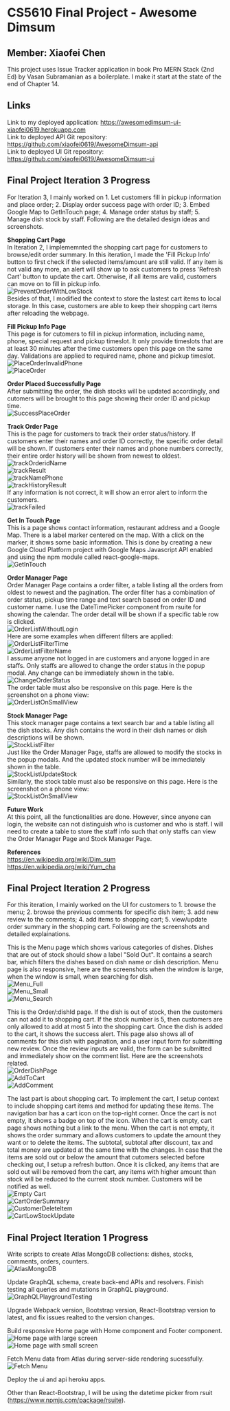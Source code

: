 # CS5610 Final Project - Awesome Dimsum
## Member: Xiaofei Chen
This project uses Issue Tracker application in book Pro MERN Stack (2nd Ed) by Vasan Subramanian as a boilerplate. I make it start at the state of the end of Chapter 14.
## Links
Link to my deployed application: 
https://awesomedimsum-ui-xiaofei0619.herokuapp.com
<br/>
Link to deployed API Git repository:
<br/>
https://github.com/xiaofei0619/AwesomeDimsum-api
<br/>
Link to deployed UI Git repository:
<br/>
https://github.com/xiaofei0619/AwesomeDimsum-ui
<br/>

## Final Project Iteration 3 Progress
For Iteration 3, I mainly worked on 1. Let customers fill in pickup information and place order; 2. Display order success page with order ID; 3. Embed Google Map to GetInTouch page; 4. Manage order status by staff; 5. Manage dish stock by staff. Following are the detailed design ideas and screenshots.

**Shopping Cart Page**
<br/>
In Iteration 2, I implememnted the shopping cart page for customers to browse/edit order summary. In this iteration, I made the 'Fill Pickup Info' button to first check if the selected items/amount are still valid. If any item is not valid any more, an alert will show up to ask customers to press 'Refresh Cart' button to update the cart. Otherwise, if all items are valid, customers can move on to fill in pickup info.
<br/>
![PreventOrderWithLowStock](/readme_images/PreventOrderWithLowStock.png)
<br />
Besides of that, I modified the context to store the lastest cart items to local storage. In this case, customers are able to keep their shopping cart items after reloading the webpage.
<br/>

**Fill Pickup Info Page**
<br/>
This page is for cutomers to fill in pickup information, including name, phone, special request and pickup timeslot. It only provide timeslots that are at least 30 minutes after the time customers open this page on the same day. Validations are applied to required name, phone and pickup timeslot. 
<br/>
![PlaceOrderInvalidPhone](/readme_images/PlaceOrderInvalidPhone.png)
<br />
![PlaceOrder](/readme_images/PlaceOrder.png)
<br />

**Order Placed Successfully Page**
<br/>
After submitting the order, the dish stocks will be updated accordingly, and cutomers will be brought to this page showing their order ID and pickup time.
<br />
![SuccessPlaceOrder](/readme_images/SuccessPlaceOrder.png)
<br />

**Track Order Page**
<br/>
This is the page for customers to track their order status/history. If customers enter their names and order ID correctly, the specific order detail will be shown. If customers enter their names and phone numbers correctly, their entire order history will be shown from newest to oldest.
<br />
![trackOrderidName](/readme_images/trackOrderidName.png)
<br />
![trackResult](/readme_images/trackResult.png)
<br />
![trackNamePhone](/readme_images/trackNamePhone.png)
<br />
![trackHistoryResult](/readme_images/trackHistoryResult.png)
<br />
If any information is not correct, it will show an error alert to inform the customers.
<br />
![trackFailed](/readme_images/trackFailed.png)
<br />

**Get In Touch Page**
<br />
This is a page shows contact information, restaurant address and a Google Map. There is a label marker centered on the map. With a click on the marker, it shows some basic information. This is done by creating a new Google Cloud Platform project with Google Maps Javascript API enabled and using the npm module called react-google-maps.
<br />
![GetInTouch](/readme_images/getInTouch.png)
<br />

**Order Manager Page**
<br />
Order Manager Page contains a order filter, a table listing all the orders from oldest to newest and the pagination. The order filter has a combination of order status, pickup time range and text search based on order ID and customer name. I use the DateTimePicker component from rsuite for showing the calendar. The order detail will be shown if a specific table row is clicked.
<br />
![OrderListWithoutLogin](/readme_images/orderlist_notLogin.png)
<br />
Here are some examples when different filters are applied:
<br />
![OrderListFilterTime](/readme_images/orderlist_filterTime.png)
<br />
![OrderListFilterName](/readme_images/orderlist_filterName.png)
<br />
I assume anyone not logged in are customers and anyone logged in are staffs. Only staffs are allowed to change the order status in the popup modal. Any change can be immediately shown in the table.
<br />
![ChangeOrderStatus](/readme_images/changeOrderStatus.png)
<br />
The order table must also be responsive on this page. Here is the screenshot on a phone view:
<br />
![OrderListOnSmallView](/readme_images/OrderListSmall.png)
<br />

**Stock Manager Page**
<br />
This stock manager page contains a text search bar and a table listing all the dish stocks. Any dish contains the word in their dish names or dish descriptions will be shown.
<br />
![StockListFilter](/readme_images/stocklist_filter.png)
<br />
Just like the Order Manager Page, staffs are allowed to modify the stocks in the popup modals. And the updated stock number will be immediately shown in the table.
<br />
![StockListUpdateStock](/readme_images/stocklist_updateStock.png)
<br />
Similarly, the stock table must also be responsive on this page. Here is the screenshot on a phone view:
<br />
![StockListOnSmallView](/readme_images/stocklist_small.png)
<br />

**Future Work**
<br />
At this point, all the functionalities are done. However, since anyone can login, the website can not distinguish who is customer and who is staff. I will need to create a table to store the staff info such that only staffs can view the Order Manager Page and Stock Manager Page.
<br />

**References**
<br />
https://en.wikipedia.org/wiki/Dim_sum
<br />
https://en.wikipedia.org/wiki/Yum_cha
<br />

## Final Project Iteration 2 Progress
For this iteration, I mainly worked on the UI for customers to 1. browse the menu; 2. browse the previous comments for specific dish item; 3. add new review to the comments; 4. add items to shopping cart; 5. view/update order summary in the shopping cart. Following are the screenshots and detailed explainations.

This is the Menu page which shows various categories of dishes. Dishes that are out of stock should show a label "Sold Out". It contains a search bar, which filters the dishes based on dish name or dish description. Menu page is also responsive, here are the screenshots when the window is large, when the window is small, when searching for dish.
<br/>
![Menu_Full](/readme_images/menu_full.png)
<br />
![Menu_Small](/readme_images/menu_sm.png)
<br />
![Menu_Search](/readme_images/menu_search.png)
<br />

This is the Order/:dishId page. If the dish is out of stock, then the customers can not add it to shopping cart. If the stock number is 5, then customers are only allowed to add at most 5 into the shopping cart. Once the dish is added to the cart, it shows the success alert. This page also shows all of comments for this dish with pagination, and a user input form for submitting new review. Once the review inputs are valid, the form can be submitted and immediately show on the comment list. Here are the screenshots related.
<br />
![OrderDishPage](/readme_images/orderDish.png)
<br />
![AddToCart](/readme_images/addToCart.png)
<br />
![AddComment](/readme_images/addComment.png)
<br />

The last part is about shopping cart. To implement the cart, I setup context to include shopping cart items and method for updating these items. 
The navigation bar has a cart icon on the top-right corner. Once the cart is not empty, it shows a badge on top of the icon. When the cart is empty, cart page shows nothing but a link to the menu. When the cart is not empty, it shows the order summary and allows customers to update the amount they want or to delete the items. The subtotal, subtotal after discount, tax and total money are updated at the same time with the changes. In case that the items are sold out or below the amount that cutomers selected before checking out, I setup a refresh button. Once it is clicked, any items that are sold out will be removed from the cart, any items with higher amount than stock will be reduced to the current stock number. Customers will be notified as well.
<br />
![Empty Cart](/readme_images/cartEmpty.png)
<br />
![CartOrderSummary](/readme_images/cart.png)
<br />
![CustomerDeleteItem](/readme_images/cartRemove.png)
<br />
![CartLowStockUpdate](/readme_images/cartLowStock.png)
<br />


## Final Project Iteration 1 Progress
Write scripts to create Atlas MongoDB collections: dishes, stocks, comments, orders, counters.
<br/>
![AtlasMongoDB](/readme_images/AtlasMongoDB.png)
<br />

Update GraphQL schema, create back-end APIs and resolvers. Finish testing all queries and mutations in GraphQL playground.
<br/>
![GraphQLPlaygroundTesting](/readme_images/GraphQLTested.png)
<br />

Upgrade Webpack version, Bootstrap version, React-Bootstrap version to latest, and fix issues realted to the version changes.

Build responsive Home page with Home component and Footer component.
<br/>
![Home page with large screen](/readme_images/Iteration1_lg.png)
<br />
![Home page with small screen](/readme_images/Iteration1_sm.png)
<br />

Fetch Menu data from Atlas during server-side rendering sucessfully.
<br />
![Fetch Menu](/readme_images/FetchMenu.png)
<br />

Deploy the ui and api heroku apps.

Other than React-Bootstrap, I will be using the datetime picker from rsuit (https://www.npmjs.com/package/rsuite).